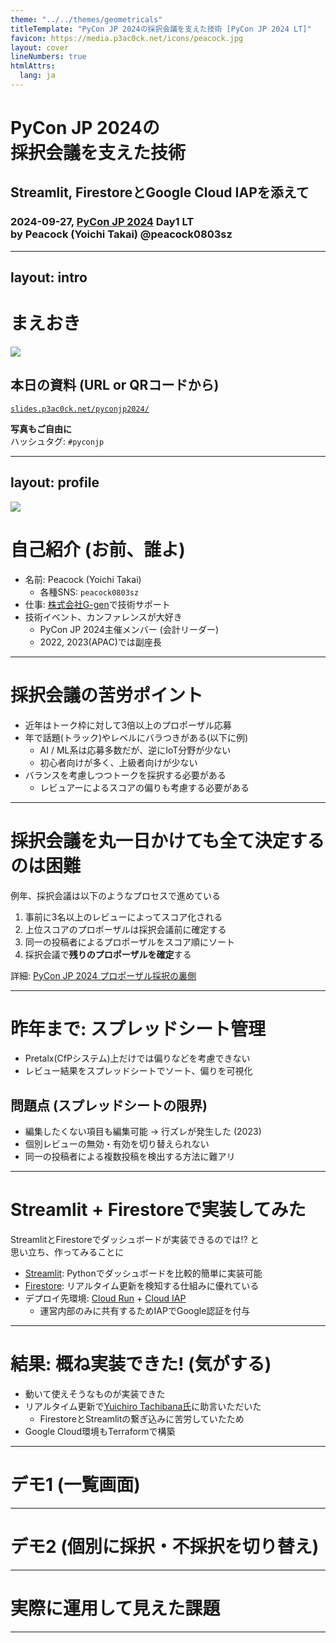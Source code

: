 ```yaml
---
theme: "../../themes/geometricals"
titleTemplate: "PyCon JP 2024の採択会議を支えた技術 [PyCon JP 2024 LT]"
favicon: https://media.p3ac0ck.net/icons/peacock.jpg
layout: cover
lineNumbers: true
htmlAttrs:
  lang: ja
---
```


# PyCon JP 2024の<br />採択会議を支えた技術

## Streamlit, FirestoreとGoogle Cloud IAPを添えて

### 2024-09-27, [PyCon JP 2024](https://2024.pycon.jp) Day1 LT<br />by Peacock (Yoichi Takai) @peacock0803sz

---
layout: intro
---

# まえおき

<img src="/qrcode.svg" />

## 本日の資料 (URL or QRコードから)

<div class="url">

[`slides.p3ac0ck.net/pyconjp2024/`](https://slides.p3ac0ck.net/pyconjp2024/)

</div>

<div class="box">

**写真もご自由に <twemoji-camera />**  
ハッシュタグ: `#pyconjp`

</div>

---
layout: profile
---

<img src="https://media.p3ac0ck.net/icons/PyConAPAC2023.jpg" />

# 自己紹介 (お前、誰よ)

- 名前: Peacock (Yoichi Takai)
    - 各種SNS: `peacock0803sz`
- 仕事: [株式会社G-gen](https://www.g-gen.co.jp/)で技術サポート
- 技術イベント、カンファレンスが大好き
    - PyCon JP 2024主催メンバー (会計リーダー)
    - 2022, 2023(APAC)では副座長

<!--
趣味: クラシック音楽、カメラ(α7 R3)、お酒等
-->

---

# 採択会議の苦労ポイント

- 近年はトーク枠に対して3倍以上のプロポーザル応募
- 年で話題(トラック)やレベルにバラつきがある(以下に例)
    - AI / ML系は応募多数だが、逆にIoT分野が少ない
    - 初心者向けが多く、上級者向けが少ない
- バランスを考慮しつつトークを採択する必要がある
    - レビュアーによるスコアの偏りも考慮する必要がある

---

# 採択会議を丸一日かけても全て決定するのは困難

例年、採択会議は以下のようなプロセスで進めている

1. 事前に3名以上のレビューによってスコア化される
1. 上位スコアのプロポーザルは採択会議前に確定する
1. 同一の投稿者によるプロポーザルをスコア順にソート
1. 採択会議で**残りのプロポーザルを確定**する

詳細: [PyCon JP 2024 プロポーザル採択の裏側](https://pyconjp.blogspot.com/2024/08/2024-behinde-selection.html)

---

# 昨年まで: スプレッドシート管理

- Pretalx(CfPシステム)上だけでは偏りなどを考慮できない
- レビュー結果をスプレッドシートでソート、偏りを可視化

## 問題点 (スプレッドシートの限界)

- 編集したくない項目も編集可能 -> 行ズレが発生した (2023)
- 個別レビューの無効・有効を切り替えられない
- 同一の投稿者による複数投稿を検出する方法に難アリ

<!--
で、昨年まではどうやって進めていたのかという話です。

Pretalxの画面ではトラックやレベルの偏りが見えないので、レビューの結果をエクスポートしてスプシにしていました。  
そこからレビューのスコア順にソートし、採択したプロポーザルの偏りを可視化していました

スプシの限界として以下のような問題を抱えていました。

- 実際に昨年、編集してはいけない項目も編集できたのが原因で行ズレが発生し、やりなおしを余儀なくされました
- ノーコメントで最低点など、一部無効にしたいレビューもありました
- それに、同一の投稿者による複数投稿をリストアップするのが可能ではあったものの、難しかった状況です。
-->

---

# Streamlit + Firestoreで実装してみた

StreamlitとFirestoreでダッシュボードが実装できるのでは!? と  
思い立ち、作ってみることに  

- [Streamlit](https://streamlit.io): Pythonでダッシュボードを比較的簡単に実装可能
- [Firestore](https://cloud.google.com/firestore/?hl=ja): リアルタイム更新を検知する仕組みに優れている
- デプロイ先環境: [Cloud Run](https://cloud.google.com/run?hl=ja) + [Cloud IAP](https://cloud.google.com/iap/docs/enabling-cloud-run?hl=ja)
    - 運営内部のみに共有するためIAPでGoogle認証を付与

---

# 結果: 概ね実装できた! (気がする)

- 動いて使えそうなものが実装できた
- リアルタイム更新で[Yuichiro Tachibana氏](https://x.com/whitphx_ja)に助言いただいた
    - FirestoreとStreamlitの繋ぎ込みに苦労していたため
- Google Cloud環境もTerraformで構築

---

# デモ1 (一覧画面)

<Youtube id="97t8jw2DO2Q" width="640" height="380"/>

---

# デモ2 (個別に採択・不採択を切り替え)

<Youtube id="fxPOxLichRA" width="640" height="380"/>

---

# 実際に運用して見えた課題

---
